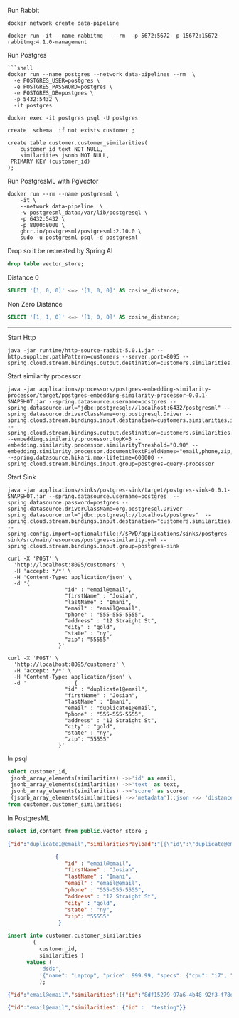 Run Rabbit

```shell
docker network create data-pipeline
```

```shell
docker run -it --name rabbitmq   --rm  -p 5672:5672 -p 15672:15672  rabbitmq:4.1.0-management 
```


Run Postgres

```shell
```shell
docker run --name postgres --network data-pipelines --rm  \
  -e POSTGRES_USER=postgres \
  -e POSTGRES_PASSWORD=postgres \
  -e POSTGRES_DB=postgres \
  -p 5432:5432 \
  -it postgres    
```

```shell
docker exec -it postgres psql -U postgres
```


```shell
create  schema  if not exists customer ;

create table customer.customer_similarities(
    customer_id text NOT NULL,
    similarities jsonb NOT NULL,
 PRIMARY KEY (customer_id)
);
```


Run PostgresML with PgVector

```shell
docker run --rm --name postgresml \
    -it \
    --network data-pipeline  \
    -v postgresml_data:/var/lib/postgresql \
    -p 6432:5432 \
    -p 8000:8000 \
    ghcr.io/postgresml/postgresml:2.10.0 \
    sudo -u postgresml psql -d postgresml
```

Drop so it be recreated by Spring AI

```sql
drop table vector_store;
```

Distance 0

```sql
SELECT '[1, 0, 0]' <=> '[1, 0, 0]' AS cosine_distance;
```

Non Zero Distance
```sql
SELECT '[1, 1, 0]' <=> '[1, 0, 0]' AS cosine_distance;
```



---------------------------


Start Http

```shell
java -jar runtime/http-source-rabbit-5.0.1.jar --http.supplier.pathPattern=customers --server.port=8095 --spring.cloud.stream.bindings.output.destination=customers.similarities.input
```


Start similarity processor

```shell
java -jar applications/processors/postgres-embedding-similarity-processor/target/postgres-embedding-similarity-processor-0.0.1-SNAPSHOT.jar --spring.datasource.username=postgres --spring.datasource.url="jdbc:postgresql://localhost:6432/postgresml" --spring.datasource.driverClassName=org.postgresql.Driver --spring.cloud.stream.bindings.input.destination=customers.similarities.input --spring.cloud.stream.bindings.output.destination=customers.similarities.output --embedding.similarity.processor.topK=3 --embedding.similarity.processor.similarityThreshold="0.90" --embedding.similarity.processor.documentTextFieldNames="email,phone,zip,state,city,address,lastName,firstName" --spring.datasource.hikari.max-lifetime=600000 --spring.cloud.stream.bindings.input.group=postgres-query-processor
```





Start Sink


```shell
java -jar applications/sinks/postgres-sink/target/postgres-sink-0.0.1-SNAPSHOT.jar --spring.datasource.username=postgres  --spring.datasource.password=postgres --spring.datasource.driverClassName=org.postgresql.Driver --spring.datasource.url="jdbc:postgresql://localhost/postgres"  --spring.cloud.stream.bindings.input.destination="customers.similarities.output" --spring.config.import=optional:file://$PWD/applications/sinks/postgres-sink/src/main/resources/postgres-similarity.yml --spring.cloud.stream.bindings.input.group=postgres-sink
```

```shell
curl -X 'POST' \
  'http://localhost:8095/customers' \
  -H 'accept: */*' \
  -H 'Content-Type: application/json' \
  -d '{
                  "id" : "email@email",
                  "firstName" : "Josiah",
                  "lastName" : "Imani",
                  "email" : "email@email",
                  "phone" : "555-555-5555",
                  "address" : "12 Straight St",
                  "city" : "gold",
                  "state" : "ny",
                  "zip": "55555"
                }'
```





```shell
curl -X 'POST' \
  'http://localhost:8095/customers' \
  -H 'accept: */*' \
  -H 'Content-Type: application/json' \
  -d '               {
                  "id" : "duplicate1@email",
                  "firstName" : "Josiah",
                  "lastName" : "Imani",
                  "email" : "duplicate1@email",
                  "phone" : "555-555-5555",
                  "address" : "12 Straight St",
                  "city" : "gold",
                  "state" : "ny",
                  "zip": "55555"
                }'
```

In psql

```sql
select customer_id,
 jsonb_array_elements(similarities) ->>'id' as email, 
 jsonb_array_elements(similarities) ->>'text' as text,
 jsonb_array_elements(similarities) ->>'score' as score,
 (jsonb_array_elements(similarities) ->>'metadata')::json ->> 'distance' as distance
from customer.customer_similarities;
```

In PostgresML

```sql
select id,content from public.vector_store ;
```


```json
{"id":"duplicate1@email","similaritiesPayload":"[{\"id\":\"duplicate@email\",\"text\":\"duplicate@email,555-555-5555,55555,ny,gold,12 Straight St,Imani,Josiah\",\"media\":null,\"metadata\":{\"distance\":0.001647779},\"score\":0.9983522209804505},{\"id\":\"duplicate5@email\",\"text\":\"duplicate5@email,555-555-5555,55555,ny,gold,12 Straight St,Imani,Josiah\",\"media\":null,\"metadata\":{\"distance\":0.001648155},\"score\":0.998351844958961}]"}
```


```json
               {
                  "id" : "email@email",
                  "firstName" : "Josiah",
                  "lastName" : "Imani",
                  "email" : "email@email",
                  "phone" : "555-555-5555",
                  "address" : "12 Straight St",
                  "city" : "gold",
                  "state" : "ny",
                  "zip": "55555"
                }
```




```sql
insert into customer.customer_similarities
        (
          customer_id,
          similarities )
      values (
          'dsds',
          '{"name": "Laptop", "price": 999.99, "specs": {"cpu": "i7", "ram": "16GB"}}'
          ); 
```



```json
{"id":"email@email","similarities":[{"id":"8df15279-97a6-4b48-92f3-f78d045d9cc4","text":"email@email,555-555-5555,55555,ny,gold,12 Straight St,Imani,Josiah","score":1.0},{"id":"duplicate@email","text":"duplicate@email,555-555-5555,55555,ny,gold,12 Straight St,Imani,Josiah","score":0.9934384510852396}]}
```


```json
{"id":"email@email","similarities": {"id" :  "testing"}}
```


